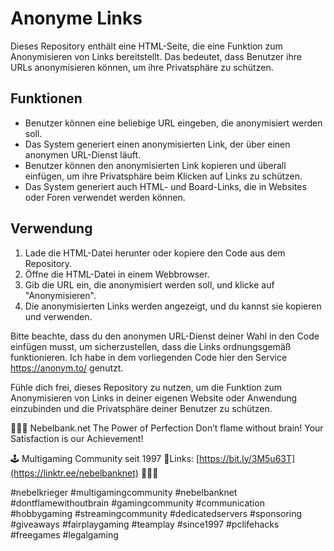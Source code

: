 # Anonyme Links

Dieses Repository enthält eine HTML-Seite, die eine Funktion zum Anonymisieren von Links bereitstellt. Das bedeutet, dass Benutzer ihre URLs anonymisieren können, um ihre Privatsphäre zu schützen.

## Funktionen

- Benutzer können eine beliebige URL eingeben, die anonymisiert werden soll.
- Das System generiert einen anonymisierten Link, der über einen anonymen URL-Dienst läuft.
- Benutzer können den anonymisierten Link kopieren und überall einfügen, um ihre Privatsphäre beim Klicken auf Links zu schützen.
- Das System generiert auch HTML- und Board-Links, die in Websites oder Foren verwendet werden können.

## Verwendung

1. Lade die HTML-Datei herunter oder kopiere den Code aus dem Repository.
2. Öffne die HTML-Datei in einem Webbrowser.
3. Gib die URL ein, die anonymisiert werden soll, und klicke auf "Anonymisieren".
4. Die anonymisierten Links werden angezeigt, und du kannst sie kopieren und verwenden.

Bitte beachte, dass du den anonymen URL-Dienst deiner Wahl in den Code einfügen musst, um sicherzustellen, dass die Links ordnungsgemäß funktionieren. Ich habe in dem vorliegenden Code hier den Service https://anonym.to/ genutzt. 

Fühle dich frei, dieses Repository zu nutzen, um die Funktion zum Anonymisieren von Links in deiner eigenen Website oder Anwendung einzubinden und die Privatsphäre deiner Benutzer zu schützen.

🔻🔻🔻
Nebelbank.net
The Power of Perfection
Don’t flame without brain!
Your Satisfaction is our Achievement!

🕹 Multigaming Community seit 1997
🔗Links: [https://bit.ly/3M5u63T](https://linktr.ee/nebelbanknet)
🔺🔺🔺

#nebelkrieger #multigamingcommunity #nebelbanknet #dontflamewithoutbrain #gamingcommunity #communication #hobbygaming #streamingcommunity #dedicatedservers #sponsoring #giveaways #fairplaygaming #teamplay #since1997 #pclifehacks #freegames #legalgaming
